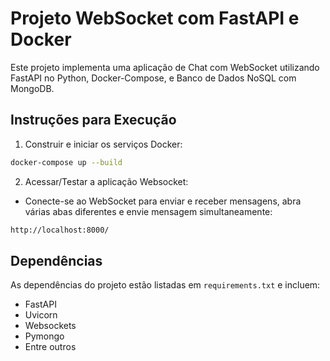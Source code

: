 # Projeto WebSocket com FastAPI e Docker

Este projeto implementa uma aplicação de Chat com WebSocket utilizando FastAPI no Python, Docker-Compose, e Banco de Dados NoSQL com MongoDB.

## Instruções para Execução
1. Construir e iniciar os serviços Docker:
```bash
docker-compose up --build
```
2. Acessar/Testar a aplicação Websocket:
- Conecte-se ao WebSocket para enviar e receber mensagens, abra várias abas diferentes e envie mensagem simultaneamente:
```bash
http://localhost:8000/
```

## Dependências
As dependências do projeto estão listadas em `requirements.txt` e incluem:
- FastAPI
- Uvicorn
- Websockets
- Pymongo
- Entre outros
